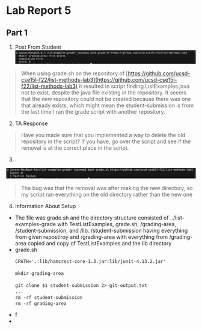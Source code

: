 # Lab Report 5  
## Part 1  
1) Post From Student
  ![Symptom](symptom.png)
>When using grade.sh on the repository of [https://github.com/ucsd-cse15l-f22/list-methods-lab3](https://github.com/ucsd-cse15l-f22/list-methods-lab3) it resulted in script finding ListExamples.java not to exist, despite the java file existing in the repository. 
>It seems that the new repository could not be created because there was one that already exists, which might mean the student-submission is from the last time I ran the grade script with another repository. 
2) TA Response
>Have you made sure that you implemented a way to delete the old repository in the script? If you have, go over the script and see if the removal is at the correct place in the script. 
3)
![BugFixed](fixed.png)
>The bug was that the removal was after making the new directory, so my script ran everything on the old directory rather than the new one  
4) Information About Setup  
- The file was grade.sh and the directory structure consisted of ../list-examples-grade with TestListExamples, grade.sh, /grading-area, /student-submission, and /lib. /student-submission having everything from given repostiroy and /grading-area with everything from /grading-area copied and copy of TestListExamples and the lib directory  
- grade.sh
  ``` 
  CPATH='.:lib/hamcrest-core-1.3.jar:lib/junit-4.13.2.jar'

  mkdir grading-area

  git clone $1 student-submission 2> git-output.txt
  ... 
  rm -rf student-submission
  rm -rf grading-area
  ```
- f
- 
